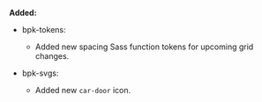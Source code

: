 **Added:**
- bpk-tokens:
  - Added new spacing Sass function tokens for upcoming grid changes.

- bpk-svgs:
  - Added new `car-door` icon.